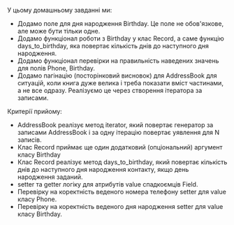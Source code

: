 У цьому домашньому завданні ми:

- Додамо поле для дня народження Birthday. Це поле не обов'язкове, але може бути тільки одне.
- Додамо функціонал роботи з Birthday у клас Record, а саме функцію days_to_birthday, яка повертає кількість днів до наступного дня народження.
- Додамо функціонал перевірки на правильність наведених значень для полів Phone, Birthday.
- Додамо пагінацію (посторінковий висновок) для AddressBook для ситуацій, коли книга дуже велика і треба показати вміст частинами, а не все одразу. Реалізуємо це через створення ітератора за записами.

Критерії прийому:

+ AddressBook реалізує метод iterator, який повертає генератор за записами AddressBook і за одну ітерацію повертає уявлення для N записів.
+ Клас Record приймає ще один додатковий (опціональний) аргумент класу Birthday
+ Клас Record реалізує метод days_to_birthday, який повертає кількість днів до наступного дня народження контакту, якщо день народження заданий.
+ setter та getter логіку для атрибутів value спадкоємців Field.
+ Перевірку на коректність веденого номера телефону setter для value класу Phone.
+ Перевірку на коректність веденого дня народження setter для value класу Birthday.